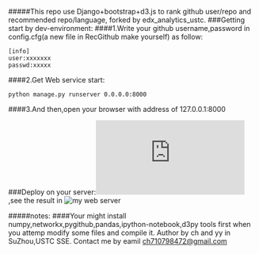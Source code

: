#####This repo use Django+bootstrap+d3.js to rank github user/repo and recommended repo/language, forked by edx_analytics_ustc.
###Getting start by dev-environment:
####1.Write your github username,password in config.cfg(a new file in RecGithub make yourself) as follow:
```
[info]
user:xxxxxxx
passwd:xxxxx
```
####2.Get Web service start:
```
python manage.py runserver 0.0.0.0:8000
```
####3.And then,open your browser with address of 127.0.0.1:8000

###Deploy on your server:![see my blog](http://ch710798472.github.io/blog/java/2016/05/02/tx.html),see the result in ![my web server](115.159.187.117)

#####notes:
####Your might install numpy,networkx,pygithub,pandas,ipython-notebook,d3py tools first when you attemp modify some files and compile it.
Author by ch and yy in SuZhou,USTC SSE.
Contact me by eamil ch710798472@gmail.com

